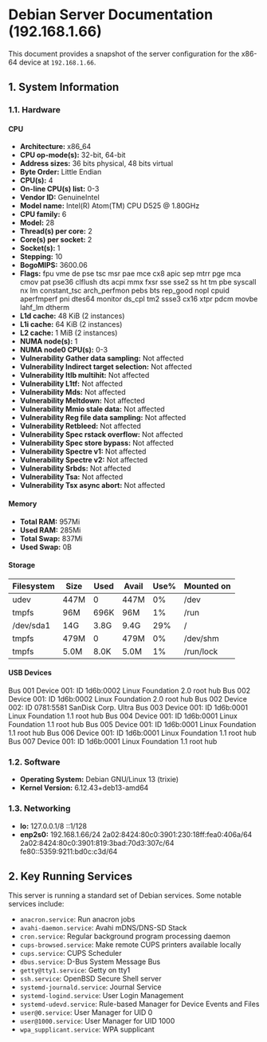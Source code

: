 # Debian Server Documentation (192.168.1.66)

This document provides a snapshot of the server configuration for the x86-64 device at `192.168.1.66`.

## 1. System Information

### 1.1. Hardware

#### CPU
- **Architecture:** x86_64
- **CPU op-mode(s):** 32-bit, 64-bit
- **Address sizes:** 36 bits physical, 48 bits virtual
- **Byte Order:** Little Endian
- **CPU(s):** 4
- **On-line CPU(s) list:** 0-3
- **Vendor ID:** GenuineIntel
- **Model name:** Intel(R) Atom(TM) CPU D525   @ 1.80GHz
- **CPU family:** 6
- **Model:** 28
- **Thread(s) per core:** 2
- **Core(s) per socket:** 2
- **Socket(s):** 1
- **Stepping:** 10
- **BogoMIPS:** 3600.06
- **Flags:** fpu vme de pse tsc msr pae mce cx8 apic sep mtrr pge mca cmov pat pse36 clflush dts acpi mmx fxsr sse sse2 ss ht tm pbe syscall nx lm constant_tsc arch_perfmon pebs bts rep_good nopl cpuid aperfmperf pni dtes64 monitor ds_cpl tm2 ssse3 cx16 xtpr pdcm movbe lahf_lm dtherm
- **L1d cache:** 48 KiB (2 instances)
- **L1i cache:** 64 KiB (2 instances)
- **L2 cache:** 1 MiB (2 instances)
- **NUMA node(s):** 1
- **NUMA node0 CPU(s):** 0-3
- **Vulnerability Gather data sampling:** Not affected
- **Vulnerability Indirect target selection:** Not affected
- **Vulnerability Itlb multihit:** Not affected
- **Vulnerability L1tf:** Not affected
- **Vulnerability Mds:** Not affected
- **Vulnerability Meltdown:** Not affected
- **Vulnerability Mmio stale data:** Not affected
- **Vulnerability Reg file data sampling:** Not affected
- **Vulnerability Retbleed:** Not affected
- **Vulnerability Spec rstack overflow:** Not affected
- **Vulnerability Spec store bypass:** Not affected
- **Vulnerability Spectre v1:** Not affected
- **Vulnerability Spectre v2:** Not affected
- **Vulnerability Srbds:** Not affected
- **Vulnerability Tsa:** Not affected
- **Vulnerability Tsx async abort:** Not affected

#### Memory
- **Total RAM:** 957Mi
- **Used RAM:** 285Mi
- **Total Swap:** 837Mi
- **Used Swap:** 0B

#### Storage

| Filesystem      | Size  | Used | Avail | Use% | Mounted on |
|-----------------|-------|------|-------|------|------------|
| udev            | 447M  | 0    | 447M  | 0%   | /dev       |
| tmpfs           | 96M   | 696K | 96M   | 1%   | /run       |
| /dev/sda1       | 14G   | 3.8G | 9.4G  | 29%  | /          |
| tmpfs           | 479M  | 0    | 479M  | 0%   | /dev/shm   |
| tmpfs           | 5.0M  | 8.0K | 5.0M  | 1%   | /run/lock  |

#### USB Devices
Bus 001 Device 001: ID 1d6b:0002 Linux Foundation 2.0 root hub
Bus 002 Device 001: ID 1d6b:0002 Linux Foundation 2.0 root hub
Bus 002 Device 002: ID 0781:5581 SanDisk Corp. Ultra
Bus 003 Device 001: ID 1d6b:0001 Linux Foundation 1.1 root hub
Bus 004 Device 001: ID 1d6b:0001 Linux Foundation 1.1 root hub
Bus 005 Device 001: ID 1d6b:0001 Linux Foundation 1.1 root hub
Bus 006 Device 001: ID 1d6b:0001 Linux Foundation 1.1 root hub
Bus 007 Device 001: ID 1d6b:0001 Linux Foundation 1.1 root hub

### 1.2. Software

- **Operating System:** Debian GNU/Linux 13 (trixie)
- **Kernel Version:** 6.12.43+deb13-amd64

### 1.3. Networking

- **lo:** 127.0.0.1/8 ::1/128 
- **enp2s0:** 192.168.1.66/24 2a02:8424:80c0:3901:230:18ff:fea0:406a/64 2a02:8424:80c0:3901:819:3bad:70d3:307c/64 fe80::5359:9211:bd0c:c3d/64 

## 2. Key Running Services

This server is running a standard set of Debian services. Some notable services include:

- `anacron.service`: Run anacron jobs
- `avahi-daemon.service`: Avahi mDNS/DNS-SD Stack
- `cron.service`: Regular background program processing daemon
- `cups-browsed.service`: Make remote CUPS printers available locally
- `cups.service`: CUPS Scheduler
- `dbus.service`: D-Bus System Message Bus
- `getty@tty1.service`: Getty on tty1
- `ssh.service`: OpenBSD Secure Shell server
- `systemd-journald.service`: Journal Service
- `systemd-logind.service`: User Login Management
- `systemd-udevd.service`: Rule-based Manager for Device Events and Files
- `user@0.service`: User Manager for UID 0
- `user@1000.service`: User Manager for UID 1000
- `wpa_supplicant.service`: WPA supplicant

